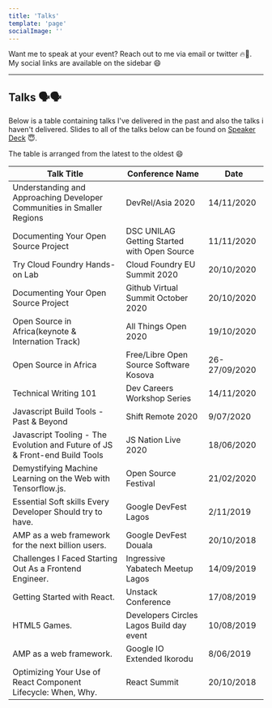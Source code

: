 ```yaml
---
title: 'Talks'
template: 'page'
socialImage: ''
---
```


Want me to speak at your event? Reach out to me via email or twitter 🔥🚀. My social links are available on the sidebar 😄

---

## Talks 🗣🗣

Below is a table containing talks I've delivered in the past and also the talks i haven't delivered. Slides to all of the talks below can be found on [Speaker Deck](https://speakerdeck.com/hacktivist123) 😇.

The table is arranged from the latest to the oldest 😄

| Talk Title                                                                  | Conference Name                             | Date          |
| --------------------------------------------------------------------------- | ------------------------------------------- | ------------- |
| Understanding and Approaching Developer Communities in Smaller Regions      | DevRel/Asia 2020                            | 14/11/2020    |
| Documenting Your Open Source Project                                        | DSC UNILAG Getting Started with Open Source | 11/11/2020    |
| Try Cloud Foundry Hands-on Lab                                              | Cloud Foundry EU Summit 2020                | 20/10/2020    |
| Documenting Your Open Source Project                                        | Github Virtual Summit October 2020          | 20/10/2020    |
| Open Source in Africa(keynote & Internation Track)                          | All Things Open 2020                        | 19/10/2020    |
| Open Source in Africa                                                       | Free/Libre Open Source Software Kosova      | 26-27/09/2020 |
| Technical Writing 101                                                       | Dev Careers Workshop Series                 | 14/11/2020    |
| Javascript Build Tools - Past & Beyond                                      | Shift Remote 2020                           | 9/07/2020     |
| Javascript Tooling - The Evolution and Future of JS & Front-end Build Tools | JS Nation Live 2020                         | 18/06/2020    |
| Demystifying Machine Learning on the Web with Tensorflow.js.                | Open Source Festival                        | 21/02/2020    |
| Essential Soft skills Every Developer Should try to have.                   | Google DevFest Lagos                        | 2/11/2019     |
| AMP as a web framework for the next billion users.                          | Google DevFest Douala                       | 20/10/2018    |
| Challenges I Faced Starting Out As a Frontend Engineer.                     | Ingressive Yabatech Meetup Lagos            | 14/09/2019    |
| Getting Started with React.                                                 | Unstack Conference                          | 17/08/2019    |
| HTML5 Games.                                                                | Developers Circles Lagos Build day event    | 10/08/2019    |
| AMP as a web framework.                                                     | Google IO Extended Ikorodu                  | 8/06/2019     |
| Optimizing Your Use of React Component Lifecycle: When, Why.                | React Summit                                | 20/10/2018    |
